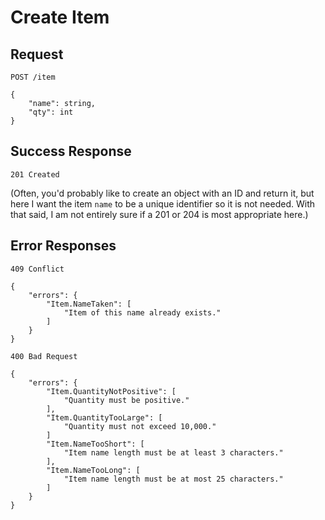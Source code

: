 # Create Item

## Request

```
POST /item

{
    "name": string,
    "qty": int
}
```


## Success Response

```
201 Created
```
(Often, you'd probably like to create an object with an ID and return it, but here I want the item `name` to be a unique identifier so it is not needed. With that said, I am not entirely sure if a 201 or 204 is most appropriate here.)


## Error Responses

```
409 Conflict

{
    "errors": {
        "Item.NameTaken": [
            "Item of this name already exists."
        ]
    }
}
```

```
400 Bad Request

{
    "errors": {
        "Item.QuantityNotPositive": [
            "Quantity must be positive."
        ],
        "Item.QuantityTooLarge": [
            "Quantity must not exceed 10,000."
        ]
        "Item.NameTooShort": [
            "Item name length must be at least 3 characters."
        ],
        "Item.NameTooLong": [
            "Item name length must be at most 25 characters."
        ]
    }
}
```